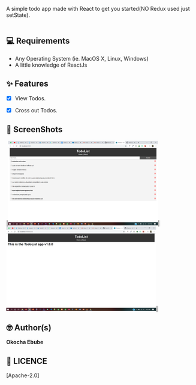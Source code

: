 
A simple todo app made with React to get you started(NO Redux used just setState).
<br>
<br>


## 💻 Requirements
* Any Operating System (ie. MacOS X, Linux, Windows)
* A little knowledge of ReactJs

## ✨ Features
- [x] View Todos.
- [x] Cross out Todos.


## 📸 ScreenShots

|<img src="ss/1.png" width="400">|<img src="ss/2.png" width="400">|



## 🤓 Author(s)
**Okocha Ebube**

## 🔖 LICENCE
[Apache-2.0] 